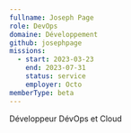```yaml
---
fullname: Joseph Page
role: DevOps
domaine: Développement
github: josephpage
missions:
  - start: 2023-03-23
    end: 2023-07-31
    status: service
    employer: Octo
memberType: beta
---
```


Développeur DévOps et Cloud
